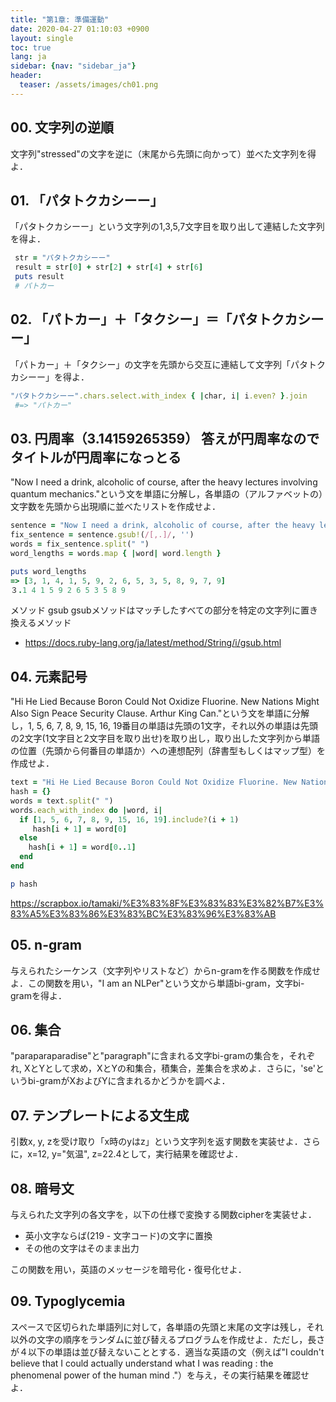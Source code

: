 ```yaml
---
title: "第1章: 準備運動"
date: 2020-04-27 01:10:03 +0900
layout: single
toc: true
lang: ja
sidebar: {nav: "sidebar_ja"}
header:
  teaser: /assets/images/ch01.png
---
```


## 00. 文字列の逆順
文字列"stressed"の文字を逆に（末尾から先頭に向かって）並べた文字列を得よ．

## 01. 「パタトクカシーー」
「パタトクカシーー」という文字列の1,3,5,7文字目を取り出して連結した文字列を得よ．

```ruby
 str = "パタトクカシーー"
 result = str[0] + str[2] + str[4] + str[6]
 puts result
 # パトカー
```

## 02. 「パトカー」＋「タクシー」＝「パタトクカシーー」
「パトカー」＋「タクシー」の文字を先頭から交互に連結して文字列「パタトクカシーー」を得よ．

```ruby
"パタトクカシーー".chars.select.with_index { |char, i| i.even? }.join
 #=> "パトカー"
```

## 03. 円周率（3.14159265359） 答えが円周率なのでタイトルが円周率になっとる
"Now I need a drink, alcoholic of course, after the heavy lectures involving quantum mechanics."という文を単語に分解し，各単語の（アルファベットの）文字数を先頭から出現順に並べたリストを作成せよ．

```ruby
sentence = "Now I need a drink, alcoholic of course, after the heavy lectures involving quantum mechanics."
fix_sentence = sentence.gsub!(/[,.]/, '')
words = fix_sentence.split(" ")
word_lengths = words.map { |word| word.length }

puts word_lengths
=> [3, 1, 4, 1, 5, 9, 2, 6, 5, 3, 5, 8, 9, 7, 9]
３.1 4 1 5 9 2 6 5 3 5 8 9 
```

メソッド gsub
gsubメソッドはマッチしたすべての部分を特定の文字列に置き換えるメソッド
- https://docs.ruby-lang.org/ja/latest/method/String/i/gsub.html

## 04. 元素記号
"Hi He Lied Because Boron Could Not Oxidize Fluorine. New Nations Might Also Sign Peace Security Clause. Arthur King Can."という文を単語に分解し，1, 5, 6, 7, 8, 9, 15, 16, 19番目の単語は先頭の1文字，それ以外の単語は先頭の2文字(1文字目と2文字目を取り出せ)を取り出し，取り出した文字列から単語の位置（先頭から何番目の単語か）への連想配列（辞書型もしくはマップ型）を作成せよ．

```ruby
text = "Hi He Lied Because Boron Could Not Oxidize Fluorine. New Nations Might Also Sign Peace Security Clause. Arthur King Can."
hash = {}
words = text.split(" ")
words.each_with_index do |word, i|
  if [1, 5, 6, 7, 8, 9, 15, 16, 19].include?(i + 1)
     hash[i + 1] = word[0]
  else
    hash[i + 1] = word[0..1]
  end
end

p hash
```

https://scrapbox.io/tamaki/%E3%83%8F%E3%83%83%E3%82%B7%E3%83%A5%E3%83%86%E3%83%BC%E3%83%96%E3%83%AB


## 05. n-gram
与えられたシーケンス（文字列やリストなど）からn-gramを作る関数を作成せよ．この関数を用い，"I am an NLPer"という文から単語bi-gram，文字bi-gramを得よ．

## 06. 集合
"paraparaparadise"と"paragraph"に含まれる文字bi-gramの集合を，それぞれ, XとYとして求め，XとYの和集合，積集合，差集合を求めよ．さらに，'se'というbi-gramがXおよびYに含まれるかどうかを調べよ．

## 07. テンプレートによる文生成
引数x, y, zを受け取り「x時のyはz」という文字列を返す関数を実装せよ．さらに，x=12, y="気温", z=22.4として，実行結果を確認せよ．

## 08. 暗号文
与えられた文字列の各文字を，以下の仕様で変換する関数cipherを実装せよ．

* 英小文字ならば(219 - 文字コード)の文字に置換
* その他の文字はそのまま出力

この関数を用い，英語のメッセージを暗号化・復号化せよ．

## 09. Typoglycemia
スペースで区切られた単語列に対して，各単語の先頭と末尾の文字は残し，それ以外の文字の順序をランダムに並び替えるプログラムを作成せよ．ただし，長さが４以下の単語は並び替えないこととする．適当な英語の文（例えば"I couldn't believe that I could actually understand what I was reading : the phenomenal power of the human mind ."）を与え，その実行結果を確認せよ．
